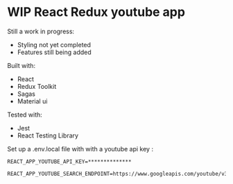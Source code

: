 # WIP React Redux youtube app

Still a work in progress:
  - Styling not yet completed
  - Features still being added

Built with:
  - React
  - Redux Toolkit
  - Sagas
  - Material ui

Tested with:
  - Jest
  - React Testing Library

Set up a .env.local file with with a youtube api key :  
```
REACT_APP_YOUTUBE_API_KEY=**************

REACT_APP_YOUTUBE_SEARCH_ENDPOINT=https://www.googleapis.com/youtube/v3/
```